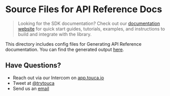 # Source Files for API Reference Docs

> Looking for the SDK documentation? Check out our
> [documentation website](https://touca.io/docs) for quick start guides,
> tutorials, examples, and instructions to build and integrate with the library.

This directory includes config files for Generating API Reference documentation.
You can find the generated output
[here](https://touca.io/docs/external/sdk/cpp/index.html).

## Have Questions?

- Reach out via our Intercom on [app.touca.io](https://app.touca.io)
- Tweet at [@trytouca](https://twitter.com/trytouca)
- Send us an [email](mailto:hello@touca.io)
